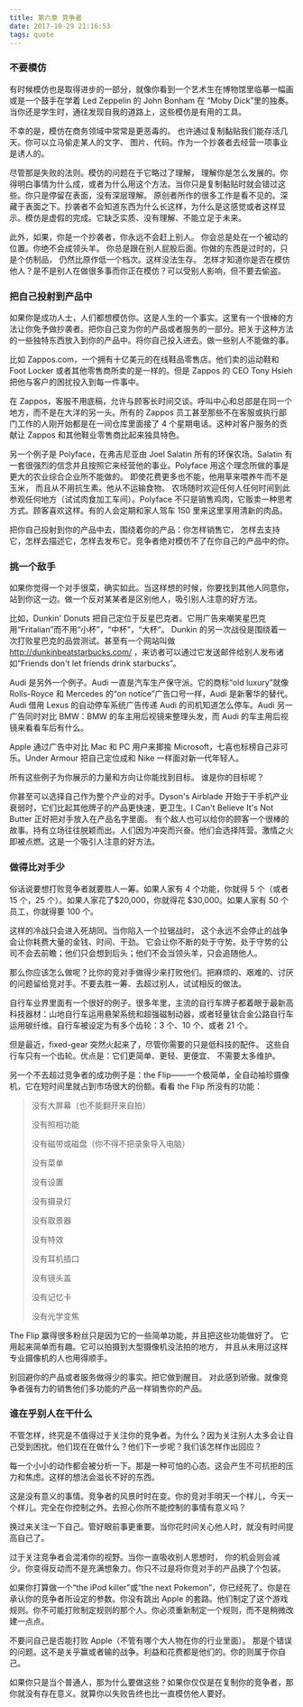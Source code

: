 ```yaml
---
title: 第六章 竞争者
date: 2017-10-29 21:16:53
tags: quote
---
```



### 不要模仿


有时候模仿也是取得进步的一部分，就像你看到一个艺术生在博物馆里临摹一幅画或是一个鼓手在学着 Led Zeppelin 的 John Bonham 在 “Moby Dick”里的独奏。当你还是学生时，通往发现自我的道路上，这些模仿是有用的工具。


不幸的是，模仿在商务领域中常常是更恶毒的。 也许通过复制黏贴我们能存活几天。你可以立马偷走某人的文字、 图片、代码。作为一个抄袭者去经营一项事业是诱人的。


尽管那是失败的法则。模仿的问题在于它略过了理解， 理解你是怎么发展的。你得明白事情为什么成，或者为什么用这个方法。当你只是复制黏贴时就会错过这些。你只是停留在表面，没有深层理解。
原创者所作的很多工作是看不见的。深藏于表面之下。抄袭者不会知道东西为什么长这样，为什么是这感觉或者这样显示。模仿是虚假的完成。它缺乏实质、没有理解、不能立足于未来。


此外，如果，你是一个抄袭者，你永远不会赶上别人。 你会总是处在一个被动的位置。你绝不会成领头羊。 你总是跟在别人屁股后面。你做的东西是过时的，只是个仿制品， 仍然比原作低一个档次。这样没法生存。
怎样才知道你是否在模仿他人？是不是别人在做很多事而你正在模仿？可以受别人影响，但不要去偷盗。
<!--more-->

### 把自己投射到产品中


如果你是成功人士，人们都想模仿你。这是人生的一个事实。这里有一个很棒的方法让你免予做抄袭者。把你自己变为你的产品或者服务的一部分。把关于这种方法的一些独特东西放入到你的产品中。将你自己投入进去。做一些别人不能做的事。


比如 Zappos.com，一个拥有十亿美元的在线鞋品零售店。他们卖的运动鞋和 Foot Locker 或者其他零售商所卖的是一样的。但是 Zappos 的 CEO Tony Hsieh 把他与客户的困扰投入到每一件事中。


在 Zappos，客服不用底稿，允许与顾客长时间交谈。呼叫中心和总部是在同一个地方，而不是在大洋的另一头。所有的 Zappos 员工甚至那些不在客服或执行部门工作的人刚开始都是在一间仓库里面接了 4 个星期电话。这种对客户服务的贡献让 Zappos 和其他鞋业零售商比起来独具特色。


另一个例子是 Polyface，在弗吉尼亚由 Joel Salatin 所有的环保农场。Salatin 有一套很强烈的信念并且按照它来经营他的事业。Polyface 用这个理念所做的事是更大的农业综合企业所不能做的。 即使花费更多也不能，他用草来喂养牛而不是玉米， 而且从不用抗生素。他从不运输食物。 农场随时欢迎任何人任何时间到此参观任何地方（试试肉食加工车间）。Polyface 不只是销售鸡肉，它贩卖一种思考方式。顾客喜欢这样。有的人会定期和家人驾车 150 里来这里享用清新的肉品。


把你自己投射到你的产品中去，围绕着你的产品：你怎样销售它， 怎样去支持它，怎样去描述它，怎样去发布它。竞争者绝对模仿不了在你自己的产品中的你。


### 挑一个敌手


如果你觉得一个对手很菜，确实如此。当这样想的时候，你要找到其他人同意你，站到你这一边。做一个反对某某者是区别他人，吸引别人注意的好方法。


比如，Dunkin' Donuts 把自己定位于反星巴克者。它用广告来嘲笑星巴克用“Fritalian”而不用“小杯”，“中杯”，“大杯”。 Dunkin 的另一次战役是围绕着一次打败星巴克的品尝测试。甚至有一个网站叫做 <a href="http://dunkinbeatstarbucks.com/" target="_blank">http://dunkinbeatstarbucks.com/</a> ，来访者可以通过它发送邮件给别人发布诸如“Friends don't let friends drink starbucks”。


Audi 是另外一个例子。Audi 一直是汽车生产保守派。它的商标“old luxury”就像 Rolls-Royce 和 Mercedes 的“on notice”广告口号一样，Audi 是新奢华的替代。Audi 借用 Lexus 的自动停车系统广告传递 Audi 的司机知道怎么停车。Audi 另一广告同时对比 BMW：BMW 的车主用后视镜来整理头发，而 Audi 的车主用后视镜来看看车后有什么。


Apple 通过广告中对比 Mac 和 PC 用户来揶揄 Microsoft，七喜也标榜自己非可乐。Under Armour 把自己定位成和 Nike 一样面对新一代年轻人。


所有这些例子为你展示的力量和方向让你能找到目标。 谁是你的目标呢？


你甚至可以选择自己作为整个产业的对手。Dyson's Airblade 开始于干手机产业衰弱时，它们比起其他牌子的产品更快速，更卫生。I Can't Believe It's Not Butter 正好把对手放入在产品名字里面。
有个敌人也可以给你的顾客一个很棒的故事。持有立场往往脱颖而出。人们因为冲突而兴奋。他们会选择阵营。激情之火即被点燃。这是一个吸引人注意的好方法。


### 做得比对手少


俗话说要想打败竞争者就要胜人一筹。如果人家有 4 个功能，你就得 5 个（或者 15 个，25 个）。如果人家花了$20,000，你就得花 $30,000。如果人家有 50 个员工，你就得要 100 个。


这样的冷战只会进入死胡同。当你陷入一个拉锯战时， 这个永远不会停止的战争会让你耗费大量的金钱、时间、干劲。 它会让你不断的处于守势。处于守势的公司不会去前瞻；他们只会想到后头；他们不会当领头羊，只会追随他人。


那么你应该怎么做呢？比你的竞对手做得少来打败他们。把麻烦的、艰难的、讨厌的问题留给竞对手。不要去胜一筹、去超过别人，试试相反的做法。


自行车业界里面有一个很好的例子。很多年里，主流的自行车牌子都着眼于最新高科技器材：山地自行车运用悬架系统和超强磁制动器，或者轻量钛合金公路自行车运用碳纤维。自行车被设定为有多个齿轮：3 个、10 个、或者 21 个。


但是最近，fixed-gear 突然火起来了，尽管你需要的只是低科技的配件。 这些自行车只有一个齿轮。优点是：它们更简单、更轻、更便宜、 不需要太多维护。


另一个不去超过竞争者的成功例子是：the Flip——一个极简单，全自动袖珍摄像机，它在短时间里就占到市场很大的份额。看看 the Flip 所没有的功能：


<blockquote>
没有大屏幕（也不能翻开来自拍）


没有照相功能


没有磁带或磁盘（你不得不把录象导入电脑）


没有菜单


没有设置


没有摄录灯


没有取景器


没有特效


没有耳机插口


没有镜头盖


没有记忆卡


没有光学变焦
</blockquote>


The Flip 赢得很多粉丝只是因为它的一些简单功能，并且把这些功能做好了。 它用起来简单而有趣。它可以拍摄到大型摄像机没法拍的地方， 并且从未用过这样专业摄像机的人也用得顺手。


别回避你的产品或者服务做得少的事实。把它做到醒目。 对此感到骄傲。就像竞争者强有力的销售他们多功能的产品一样销售你的产品。


### 谁在乎别人在干什么


不管怎样，终究是不值得过于关注你的竞争者。为什么？因为关注别人太多会让自己受到困扰。他们现在在做什么？他们下一步呢？我们该怎样作出回应？


每一个小小的动作都会被分析一下。那是一种可怕的心态。这会产生不可抗拒的压力和焦虑。这样的想法会滋长不好的东西。


这是没有意义的事情。竞争者的风景时时在变。你的竞对手明天一个样儿，今天一个样儿。完全在你控制之外。去担心你所不能控制的事情有意义吗？


换过来关注一下自己。管好眼前事更重要。当你花时间关心他人时，就没有时间提高自己了。


过于关注竞争者会混淆你的视野。当你一直吸收别人思想时， 你的机会则会减少。你变得反动而不是充满想象力。你只不过是将你竞对手的产品换了个包装。


如果你打算做一个“the iPod killer”或“the next Pokemon”，你已经死了。你是在承认你的竞争者所设定的参数。你没有跳出 Apple 的套路。他们制定了这个游戏规则。你不可能打败制定规则的那个人。你必须重新制定一个规则，而不是稍微改建一点点。


不要问自己是否能打败 Apple（不管有哪个大人物在你的行业里面）。 那是个错误的问题。这不是关乎赢或者输的战争。利益和花费都是他们的。你的则属于你自己。


如果你只是当个普通人，那为什么要做这些？如果你仅仅是在复制你的竞争者，那你就没有存在意义。就算你以失败告终也比一直模仿他人要好。

